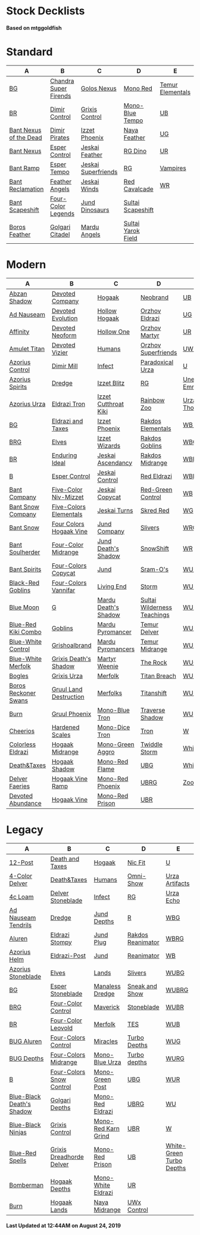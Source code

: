 # Stock Decklists
#### Based on mtggoldfish


# Standard

|                                       A                                        |                                      B                                       |                                    C                                     |                                   D                                    |                                 E                                  |
|--------------------------------------------------------------------------------|------------------------------------------------------------------------------|--------------------------------------------------------------------------|------------------------------------------------------------------------|--------------------------------------------------------------------|
|[BG](./mtggoldfish/Standard/decks/BG.md)                                        |[Chandra Super Firends](./mtggoldfish/Standard/decks/Chandra_Super_Firends.md)|[Golos Nexus](./mtggoldfish/Standard/decks/Golos_Nexus.md)                |[Mono Red](./mtggoldfish/Standard/decks/Mono_Red.md)                    |[Temur Elementals](./mtggoldfish/Standard/decks/Temur_Elementals.md)|
|[BR](./mtggoldfish/Standard/decks/BR.md)                                        |[Dimir Control](./mtggoldfish/Standard/decks/Dimir_Control.md)                |[Grixis Control](./mtggoldfish/Standard/decks/Grixis_Control.md)          |[Mono-Blue Tempo](./mtggoldfish/Standard/decks/Mono-Blue_Tempo.md)      |[UB](./mtggoldfish/Standard/decks/UB.md)                            |
|[Bant Nexus of the Dead](./mtggoldfish/Standard/decks/Bant_Nexus_of_the_Dead.md)|[Dimir Pirates](./mtggoldfish/Standard/decks/Dimir_Pirates.md)                |[Izzet Phoenix](./mtggoldfish/Standard/decks/Izzet_Phoenix.md)            |[Naya Feather](./mtggoldfish/Standard/decks/Naya_Feather.md)            |[UG](./mtggoldfish/Standard/decks/UG.md)                            |
|[Bant Nexus](./mtggoldfish/Standard/decks/Bant_Nexus.md)                        |[Esper Control](./mtggoldfish/Standard/decks/Esper_Control.md)                |[Jeskai Feather](./mtggoldfish/Standard/decks/Jeskai_Feather.md)          |[RG Dino](./mtggoldfish/Standard/decks/RG_Dino.md)                      |[UR](./mtggoldfish/Standard/decks/UR.md)                            |
|[Bant Ramp](./mtggoldfish/Standard/decks/Bant_Ramp.md)                          |[Esper Tempo](./mtggoldfish/Standard/decks/Esper_Tempo.md)                    |[Jeskai Superfriends](./mtggoldfish/Standard/decks/Jeskai_Superfriends.md)|[RG](./mtggoldfish/Standard/decks/RG.md)                                |[Vampires](./mtggoldfish/Standard/decks/Vampires.md)                |
|[Bant Reclamation](./mtggoldfish/Standard/decks/Bant_Reclamation.md)            |[Feather Angels](./mtggoldfish/Standard/decks/Feather_Angels.md)              |[Jeskai Winds](./mtggoldfish/Standard/decks/Jeskai_Winds.md)              |[Red Cavalcade](./mtggoldfish/Standard/decks/Red_Cavalcade.md)          |[WR](./mtggoldfish/Standard/decks/WR.md)                            |
|[Bant Scapeshift](./mtggoldfish/Standard/decks/Bant_Scapeshift.md)              |[Four-Color Legends](./mtggoldfish/Standard/decks/Four-Color_Legends.md)      |[Jund Dinosaurs](./mtggoldfish/Standard/decks/Jund_Dinosaurs.md)          |[Sultai Scapeshift](./mtggoldfish/Standard/decks/Sultai_Scapeshift.md)  |                                                                    |
|[Boros Feather](./mtggoldfish/Standard/decks/Boros_Feather.md)                  |[Golgari Citadel](./mtggoldfish/Standard/decks/Golgari_Citadel.md)            |[Mardu Angels](./mtggoldfish/Standard/decks/Mardu_Angels.md)              |[Sultai Yarok Field](./mtggoldfish/Standard/decks/Sultai_Yarok_Field.md)|                                                                    |


# Modern

|                                    A                                     |                                       B                                        |                                    C                                     |                                           D                                            |                                  E                                   |
|--------------------------------------------------------------------------|--------------------------------------------------------------------------------|--------------------------------------------------------------------------|----------------------------------------------------------------------------------------|----------------------------------------------------------------------|
|[Abzan Shadow](./mtggoldfish/Modern/decks/Abzan_Shadow.md)                |[Devoted Company](./mtggoldfish/Modern/decks/Devoted_Company.md)                |[Hogaak](./mtggoldfish/Modern/decks/Hogaak.md)                            |[Neobrand](./mtggoldfish/Modern/decks/Neobrand.md)                                      |[UB](./mtggoldfish/Modern/decks/UB.md)                                |
|[Ad Nauseam](./mtggoldfish/Modern/decks/Ad_Nauseam.md)                    |[Devoted Evolution](./mtggoldfish/Modern/decks/Devoted_Evolution.md)            |[Hollow Hogaak](./mtggoldfish/Modern/decks/Hollow_Hogaak.md)              |[Orzhov Eldrazi](./mtggoldfish/Modern/decks/Orzhov_Eldrazi.md)                          |[UG](./mtggoldfish/Modern/decks/UG.md)                                |
|[Affinity](./mtggoldfish/Modern/decks/Affinity.md)                        |[Devoted Neoform](./mtggoldfish/Modern/decks/Devoted_Neoform.md)                |[Hollow One](./mtggoldfish/Modern/decks/Hollow_One.md)                    |[Orzhov Martyr](./mtggoldfish/Modern/decks/Orzhov_Martyr.md)                            |[UR](./mtggoldfish/Modern/decks/UR.md)                                |
|[Amulet Titan](./mtggoldfish/Modern/decks/Amulet_Titan.md)                |[Devoted Vizier](./mtggoldfish/Modern/decks/Devoted_Vizier.md)                  |[Humans](./mtggoldfish/Modern/decks/Humans.md)                            |[Orzhov Superfriends](./mtggoldfish/Modern/decks/Orzhov_Superfriends.md)                |[UW Urza](./mtggoldfish/Modern/decks/UW_Urza.md)                      |
|[Azorius Control](./mtggoldfish/Modern/decks/Azorius_Control.md)          |[Dimir Mill](./mtggoldfish/Modern/decks/Dimir_Mill.md)                          |[Infect](./mtggoldfish/Modern/decks/Infect.md)                            |[Paradoxical Urza](./mtggoldfish/Modern/decks/Paradoxical_Urza.md)                      |[U](./mtggoldfish/Modern/decks/U.md)                                  |
|[Azorius Spirits](./mtggoldfish/Modern/decks/Azorius_Spirits.md)          |[Dredge](./mtggoldfish/Modern/decks/Dredge.md)                                  |[Izzet Blitz](./mtggoldfish/Modern/decks/Izzet_Blitz.md)                  |[RG](./mtggoldfish/Modern/decks/RG.md)                                                  |[Unexpected Emrakul](./mtggoldfish/Modern/decks/Unexpected_Emrakul.md)|
|[Azorius Urza](./mtggoldfish/Modern/decks/Azorius_Urza.md)                |[Eldrazi Tron](./mtggoldfish/Modern/decks/Eldrazi_Tron.md)                      |[Izzet Cutthroat Kiki](./mtggoldfish/Modern/decks/Izzet_Cutthroat_Kiki.md)|[Rainbow Zoo](./mtggoldfish/Modern/decks/Rainbow_Zoo.md)                                |[Urza ThopterSword](./mtggoldfish/Modern/decks/Urza_ThopterSword.md)  |
|[BG](./mtggoldfish/Modern/decks/BG.md)                                    |[Eldrazi and Taxes](./mtggoldfish/Modern/decks/Eldrazi_and_Taxes.md)            |[Izzet Phoenix](./mtggoldfish/Modern/decks/Izzet_Phoenix.md)              |[Rakdos Elementals](./mtggoldfish/Modern/decks/Rakdos_Elementals.md)                    |[WB Smallpox](./mtggoldfish/Modern/decks/WB_Smallpox.md)              |
|[BRG](./mtggoldfish/Modern/decks/BRG.md)                                  |[Elves](./mtggoldfish/Modern/decks/Elves.md)                                    |[Izzet Wizards](./mtggoldfish/Modern/decks/Izzet_Wizards.md)              |[Rakdos Goblins](./mtggoldfish/Modern/decks/Rakdos_Goblins.md)                          |[WBG](./mtggoldfish/Modern/decks/WBG.md)                              |
|[BR](./mtggoldfish/Modern/decks/BR.md)                                    |[Enduring Ideal](./mtggoldfish/Modern/decks/Enduring_Ideal.md)                  |[Jeskai Ascendancy](./mtggoldfish/Modern/decks/Jeskai_Ascendancy.md)      |[Rakdos Midrange](./mtggoldfish/Modern/decks/Rakdos_Midrange.md)                        |[WBRG](./mtggoldfish/Modern/decks/WBRG.md)                            |
|[B](./mtggoldfish/Modern/decks/B.md)                                      |[Esper Control](./mtggoldfish/Modern/decks/Esper_Control.md)                    |[Jeskai Control](./mtggoldfish/Modern/decks/Jeskai_Control.md)            |[Red Eldrazi](./mtggoldfish/Modern/decks/Red_Eldrazi.md)                                |[WBR](./mtggoldfish/Modern/decks/WBR.md)                              |
|[Bant Company](./mtggoldfish/Modern/decks/Bant_Company.md)                |[Five-Color Niv-Mizzet](./mtggoldfish/Modern/decks/Five-Color_Niv-Mizzet.md)    |[Jeskai Copycat](./mtggoldfish/Modern/decks/Jeskai_Copycat.md)            |[Red-Green Control](./mtggoldfish/Modern/decks/Red-Green_Control.md)                    |[WB](./mtggoldfish/Modern/decks/WB.md)                                |
|[Bant Snow Company](./mtggoldfish/Modern/decks/Bant_Snow_Company.md)      |[Five-Colors Elementals](./mtggoldfish/Modern/decks/Five-Colors_Elementals.md)  |[Jeskai Turns](./mtggoldfish/Modern/decks/Jeskai_Turns.md)                |[Skred Red](./mtggoldfish/Modern/decks/Skred_Red.md)                                    |[WG](./mtggoldfish/Modern/decks/WG.md)                                |
|[Bant Snow](./mtggoldfish/Modern/decks/Bant_Snow.md)                      |[Four Colors Hogaak Vine](./mtggoldfish/Modern/decks/Four_Colors_Hogaak_Vine.md)|[Jund Company](./mtggoldfish/Modern/decks/Jund_Company.md)                |[Slivers](./mtggoldfish/Modern/decks/Slivers.md)                                        |[WRG](./mtggoldfish/Modern/decks/WRG.md)                              |
|[Bant Soulherder](./mtggoldfish/Modern/decks/Bant_Soulherder.md)          |[Four-Color Midrange](./mtggoldfish/Modern/decks/Four-Color_Midrange.md)        |[Jund Death's Shadow](./mtggoldfish/Modern/decks/Jund_Death's_Shadow.md)  |[SnowShift](./mtggoldfish/Modern/decks/SnowShift.md)                                    |[WR](./mtggoldfish/Modern/decks/WR.md)                                |
|[Bant Spirits](./mtggoldfish/Modern/decks/Bant_Spirits.md)                |[Four-Colors Copycat](./mtggoldfish/Modern/decks/Four-Colors_Copycat.md)        |[Jund](./mtggoldfish/Modern/decks/Jund.md)                                |[Sram-O's](./mtggoldfish/Modern/decks/Sram-O's.md)                                      |[WU Control](./mtggoldfish/Modern/decks/WU_Control.md)                |
|[Black-Red Goblins](./mtggoldfish/Modern/decks/Black-Red_Goblins.md)      |[Four-Colors Vannifar](./mtggoldfish/Modern/decks/Four-Colors_Vannifar.md)      |[Living End](./mtggoldfish/Modern/decks/Living_End.md)                    |[Storm](./mtggoldfish/Modern/decks/Storm.md)                                            |[WU Quest](./mtggoldfish/Modern/decks/WU_Quest.md)                    |
|[Blue Moon](./mtggoldfish/Modern/decks/Blue_Moon.md)                      |[G](./mtggoldfish/Modern/decks/G.md)                                            |[Mardu Death's Shadow](./mtggoldfish/Modern/decks/Mardu_Death's_Shadow.md)|[Sultai Wilderness Teachings](./mtggoldfish/Modern/decks/Sultai_Wilderness_Teachings.md)|[WUBG](./mtggoldfish/Modern/decks/WUBG.md)                            |
|[Blue-Red Kiki Combo](./mtggoldfish/Modern/decks/Blue-Red_Kiki_Combo.md)  |[Goblins](./mtggoldfish/Modern/decks/Goblins.md)                                |[Mardu Pyromancer](./mtggoldfish/Modern/decks/Mardu_Pyromancer.md)        |[Temur Delver](./mtggoldfish/Modern/decks/Temur_Delver.md)                              |[WUBRG](./mtggoldfish/Modern/decks/WUBRG.md)                          |
|[Blue-White Control](./mtggoldfish/Modern/decks/Blue-White_Control.md)    |[Grishoalbrand](./mtggoldfish/Modern/decks/Grishoalbrand.md)                    |[Mardu Pyromancers](./mtggoldfish/Modern/decks/Mardu_Pyromancers.md)      |[Temur Midrange](./mtggoldfish/Modern/decks/Temur_Midrange.md)                          |[WUB](./mtggoldfish/Modern/decks/WUB.md)                              |
|[Blue-White Merfolk](./mtggoldfish/Modern/decks/Blue-White_Merfolk.md)    |[Grixis Death's Shadow](./mtggoldfish/Modern/decks/Grixis_Death's_Shadow.md)    |[Martyr Weenie](./mtggoldfish/Modern/decks/Martyr_Weenie.md)              |[The Rock](./mtggoldfish/Modern/decks/The_Rock.md)                                      |[WUG](./mtggoldfish/Modern/decks/WUG.md)                              |
|[Bogles](./mtggoldfish/Modern/decks/Bogles.md)                            |[Grixis Urza](./mtggoldfish/Modern/decks/Grixis_Urza.md)                        |[Merfolk](./mtggoldfish/Modern/decks/Merfolk.md)                          |[Titan Breach](./mtggoldfish/Modern/decks/Titan_Breach.md)                              |[WURG](./mtggoldfish/Modern/decks/WURG.md)                            |
|[Boros Reckoner Swans](./mtggoldfish/Modern/decks/Boros_Reckoner_Swans.md)|[Gruul Land Destruction](./mtggoldfish/Modern/decks/Gruul_Land_Destruction.md)  |[Merfolks](./mtggoldfish/Modern/decks/Merfolks.md)                        |[Titanshift](./mtggoldfish/Modern/decks/Titanshift.md)                                  |[WUR](./mtggoldfish/Modern/decks/WUR.md)                              |
|[Burn](./mtggoldfish/Modern/decks/Burn.md)                                |[Gruul Phoenix](./mtggoldfish/Modern/decks/Gruul_Phoenix.md)                    |[Mono-Blue Tron](./mtggoldfish/Modern/decks/Mono-Blue_Tron.md)            |[Traverse Shadow](./mtggoldfish/Modern/decks/Traverse_Shadow.md)                        |[WU](./mtggoldfish/Modern/decks/WU.md)                                |
|[Cheerios](./mtggoldfish/Modern/decks/Cheerios.md)                        |[Hardened Scales](./mtggoldfish/Modern/decks/Hardened_Scales.md)                |[Mono-Dice Tron](./mtggoldfish/Modern/decks/Mono-Dice_Tron.md)            |[Tron](./mtggoldfish/Modern/decks/Tron.md)                                              |[W](./mtggoldfish/Modern/decks/W.md)                                  |
|[Colorless Eldrazi](./mtggoldfish/Modern/decks/Colorless_Eldrazi.md)      |[Hogaak Midrange](./mtggoldfish/Modern/decks/Hogaak_Midrange.md)                |[Mono-Green Aggro](./mtggoldfish/Modern/decks/Mono-Green_Aggro.md)        |[Twiddle Storm](./mtggoldfish/Modern/decks/Twiddle_Storm.md)                            |[Whir Prison](./mtggoldfish/Modern/decks/Whir_Prison.md)              |
|[Death&amp;Taxes](./mtggoldfish/Modern/decks/Death&amp;Taxes.md)          |[Hogaak Shadow](./mtggoldfish/Modern/decks/Hogaak_Shadow.md)                    |[Mono-Red Flame](./mtggoldfish/Modern/decks/Mono-Red_Flame.md)            |[UBG](./mtggoldfish/Modern/decks/UBG.md)                                                |[White Weenie](./mtggoldfish/Modern/decks/White_Weenie.md)            |
|[Delver Faeries](./mtggoldfish/Modern/decks/Delver_Faeries.md)            |[Hogaak Vine Ramp](./mtggoldfish/Modern/decks/Hogaak_Vine_Ramp.md)              |[Mono-Red Phoenix](./mtggoldfish/Modern/decks/Mono-Red_Phoenix.md)        |[UBRG](./mtggoldfish/Modern/decks/UBRG.md)                                              |[Zoo Burn](./mtggoldfish/Modern/decks/Zoo_Burn.md)                    |
|[Devoted Abundance](./mtggoldfish/Modern/decks/Devoted_Abundance.md)      |[Hogaak Vine](./mtggoldfish/Modern/decks/Hogaak_Vine.md)                        |[Mono-Red Prison](./mtggoldfish/Modern/decks/Mono-Red_Prison.md)          |[UBR](./mtggoldfish/Modern/decks/UBR.md)                                                |                                                                      |


# Legacy

|                                         A                                          |                                        B                                         |                                   C                                    |                                 D                                  |                                        E                                         |
|------------------------------------------------------------------------------------|----------------------------------------------------------------------------------|------------------------------------------------------------------------|--------------------------------------------------------------------|----------------------------------------------------------------------------------|
|[12-Post](./mtggoldfish/Legacy/decks/12-Post.md)                                    |[Death and Taxes](./mtggoldfish/Legacy/decks/Death_and_Taxes.md)                  |[Hogaak](./mtggoldfish/Legacy/decks/Hogaak.md)                          |[Nic Fit](./mtggoldfish/Legacy/decks/Nic_Fit.md)                    |[U](./mtggoldfish/Legacy/decks/U.md)                                              |
|[4-Color Delver](./mtggoldfish/Legacy/decks/4-Color_Delver.md)                      |[Death&amp;Taxes](./mtggoldfish/Legacy/decks/Death&amp;Taxes.md)                  |[Humans](./mtggoldfish/Legacy/decks/Humans.md)                          |[Omni-Show](./mtggoldfish/Legacy/decks/Omni-Show.md)                |[Urza Artifacts](./mtggoldfish/Legacy/decks/Urza_Artifacts.md)                    |
|[4c Loam](./mtggoldfish/Legacy/decks/4c_Loam.md)                                    |[Delver Stoneblade](./mtggoldfish/Legacy/decks/Delver_Stoneblade.md)              |[Infect](./mtggoldfish/Legacy/decks/Infect.md)                          |[RG](./mtggoldfish/Legacy/decks/RG.md)                              |[Urza Echo](./mtggoldfish/Legacy/decks/Urza_Echo.md)                              |
|[Ad Nauseam Tendrils](./mtggoldfish/Legacy/decks/Ad_Nauseam_Tendrils.md)            |[Dredge](./mtggoldfish/Legacy/decks/Dredge.md)                                    |[Jund Depths](./mtggoldfish/Legacy/decks/Jund_Depths.md)                |[R](./mtggoldfish/Legacy/decks/R.md)                                |[WBG](./mtggoldfish/Legacy/decks/WBG.md)                                          |
|[Aluren](./mtggoldfish/Legacy/decks/Aluren.md)                                      |[Eldrazi Stompy](./mtggoldfish/Legacy/decks/Eldrazi_Stompy.md)                    |[Jund Plug](./mtggoldfish/Legacy/decks/Jund_Plug.md)                    |[Rakdos Reanimator](./mtggoldfish/Legacy/decks/Rakdos_Reanimator.md)|[WBRG](./mtggoldfish/Legacy/decks/WBRG.md)                                        |
|[Azorius Helm](./mtggoldfish/Legacy/decks/Azorius_Helm.md)                          |[Eldrazi-Post](./mtggoldfish/Legacy/decks/Eldrazi-Post.md)                        |[Jund](./mtggoldfish/Legacy/decks/Jund.md)                              |[Reanimator](./mtggoldfish/Legacy/decks/Reanimator.md)              |[WB](./mtggoldfish/Legacy/decks/WB.md)                                            |
|[Azorius Stoneblade](./mtggoldfish/Legacy/decks/Azorius_Stoneblade.md)              |[Elves](./mtggoldfish/Legacy/decks/Elves.md)                                      |[Lands](./mtggoldfish/Legacy/decks/Lands.md)                            |[Slivers](./mtggoldfish/Legacy/decks/Slivers.md)                    |[WUBG](./mtggoldfish/Legacy/decks/WUBG.md)                                        |
|[BG](./mtggoldfish/Legacy/decks/BG.md)                                              |[Esper Stoneblade](./mtggoldfish/Legacy/decks/Esper_Stoneblade.md)                |[Manaless Dredge](./mtggoldfish/Legacy/decks/Manaless_Dredge.md)        |[Sneak and Show](./mtggoldfish/Legacy/decks/Sneak_and_Show.md)      |[WUBRG](./mtggoldfish/Legacy/decks/WUBRG.md)                                      |
|[BRG](./mtggoldfish/Legacy/decks/BRG.md)                                            |[Four-Color Control](./mtggoldfish/Legacy/decks/Four-Color_Control.md)            |[Maverick](./mtggoldfish/Legacy/decks/Maverick.md)                      |[Stoneblade](./mtggoldfish/Legacy/decks/Stoneblade.md)              |[WUBR](./mtggoldfish/Legacy/decks/WUBR.md)                                        |
|[BR](./mtggoldfish/Legacy/decks/BR.md)                                              |[Four-Color Leovold](./mtggoldfish/Legacy/decks/Four-Color_Leovold.md)            |[Merfolk](./mtggoldfish/Legacy/decks/Merfolk.md)                        |[TES](./mtggoldfish/Legacy/decks/TES.md)                            |[WUB](./mtggoldfish/Legacy/decks/WUB.md)                                          |
|[BUG Aluren](./mtggoldfish/Legacy/decks/BUG_Aluren.md)                              |[Four-Colors Control](./mtggoldfish/Legacy/decks/Four-Colors_Control.md)          |[Miracles](./mtggoldfish/Legacy/decks/Miracles.md)                      |[Turbo Depths](./mtggoldfish/Legacy/decks/Turbo_Depths.md)          |[WUG](./mtggoldfish/Legacy/decks/WUG.md)                                          |
|[BUG Depths](./mtggoldfish/Legacy/decks/BUG_Depths.md)                              |[Four-Colors Midrange](./mtggoldfish/Legacy/decks/Four-Colors_Midrange.md)        |[Mono-Blue Urza](./mtggoldfish/Legacy/decks/Mono-Blue_Urza.md)          |[Turbo depths](./mtggoldfish/Legacy/decks/Turbo_depths.md)          |[WURG](./mtggoldfish/Legacy/decks/WURG.md)                                        |
|[B](./mtggoldfish/Legacy/decks/B.md)                                                |[Four-Colors Snow Control](./mtggoldfish/Legacy/decks/Four-Colors_Snow_Control.md)|[Mono-Green Post](./mtggoldfish/Legacy/decks/Mono-Green_Post.md)        |[UBG](./mtggoldfish/Legacy/decks/UBG.md)                            |[WUR](./mtggoldfish/Legacy/decks/WUR.md)                                          |
|[Blue-Black Death's Shadow](./mtggoldfish/Legacy/decks/Blue-Black_Death's_Shadow.md)|[Golgari Depths](./mtggoldfish/Legacy/decks/Golgari_Depths.md)                    |[Mono-Red Eldrazi](./mtggoldfish/Legacy/decks/Mono-Red_Eldrazi.md)      |[UBRG](./mtggoldfish/Legacy/decks/UBRG.md)                          |[WU](./mtggoldfish/Legacy/decks/WU.md)                                            |
|[Blue-Black Ninjas](./mtggoldfish/Legacy/decks/Blue-Black_Ninjas.md)                |[Grixis Control](./mtggoldfish/Legacy/decks/Grixis_Control.md)                    |[Mono-Red Karn Grind](./mtggoldfish/Legacy/decks/Mono-Red_Karn_Grind.md)|[UBR](./mtggoldfish/Legacy/decks/UBR.md)                            |[W](./mtggoldfish/Legacy/decks/W.md)                                              |
|[Blue-Red Spells](./mtggoldfish/Legacy/decks/Blue-Red_Spells.md)                    |[Grixis Dreadhorde Delver](./mtggoldfish/Legacy/decks/Grixis_Dreadhorde_Delver.md)|[Mono-Red Prison](./mtggoldfish/Legacy/decks/Mono-Red_Prison.md)        |[UB](./mtggoldfish/Legacy/decks/UB.md)                              |[White-Green Turbo Depths](./mtggoldfish/Legacy/decks/White-Green_Turbo_Depths.md)|
|[Bomberman](./mtggoldfish/Legacy/decks/Bomberman.md)                                |[Hogaak Depths](./mtggoldfish/Legacy/decks/Hogaak_Depths.md)                      |[Mono-White Eldrazi](./mtggoldfish/Legacy/decks/Mono-White_Eldrazi.md)  |[UR](./mtggoldfish/Legacy/decks/UR.md)                              |                                                                                  |
|[Burn](./mtggoldfish/Legacy/decks/Burn.md)                                          |[Hogaak Lands](./mtggoldfish/Legacy/decks/Hogaak_Lands.md)                        |[Naya Midrange](./mtggoldfish/Legacy/decks/Naya_Midrange.md)            |[UWx Control](./mtggoldfish/Legacy/decks/UWx_Control.md)            |                                                                                  |



#### Last Updated at 12:44AM on August 24, 2019